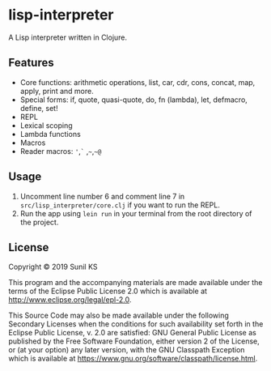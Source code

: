 # lisp-interpreter
A Lisp interpreter written in Clojure.

## Features
- Core functions: arithmetic operations, list, car, cdr, cons, concat, map, apply, print and more.
- Special forms: if, quote, quasi-quote, do, fn (lambda), let, defmacro, define, set!
- REPL
- Lexical scoping
- Lambda functions
- Macros
- Reader macros: ``` ' ```,``` ` ``` ,``` ~ ```,``` ~@ ```

## Usage

1. Uncomment line number 6 and comment line 7 in ```src/lisp_interpreter/core.clj``` if you want to run the REPL.
2. Run the app using ```lein run``` in your terminal from the root directory of the project.

## License

Copyright © 2019 Sunil KS

This program and the accompanying materials are made available under the
terms of the Eclipse Public License 2.0 which is available at
http://www.eclipse.org/legal/epl-2.0.

This Source Code may also be made available under the following Secondary
Licenses when the conditions for such availability set forth in the Eclipse
Public License, v. 2.0 are satisfied: GNU General Public License as published by
the Free Software Foundation, either version 2 of the License, or (at your
option) any later version, with the GNU Classpath Exception which is available
at https://www.gnu.org/software/classpath/license.html.
